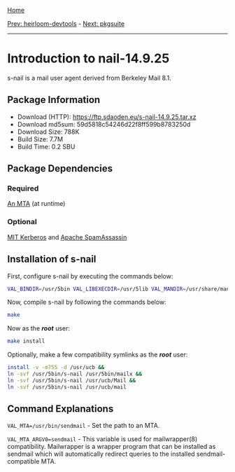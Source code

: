 [Home](../)

[Prev: heirloom-devtools](./6-heirloom-devtools.md) - [Next: pkgsuite](./8-pkgsuite.md)

***

# Introduction to nail-14.9.25
s-nail is a mail user agent derived from Berkeley Mail 8.1.

## Package Information
- Download (HTTP): https://ftp.sdaoden.eu/s-nail-14.9.25.tar.xz
- Download md5sum: 59d5818c54246d22f8ff599b8783250d
- Download Size: 788K
- Build Size: 7.7M
- Build Time: 0.2 SBU

## Package Dependencies
### Required
  [An MTA](https://www.linuxfromscratch.org/blfs/view/svn/server/mail.html) (at runtime)

### Optional
  [MIT Kerberos](https://www.linuxfromscratch.org/blfs/view/svn/postlfs/mitkrb.html) and
  [Apache SpamAssassin](https://spamassassin.apache.org)

## Installation of s-nail
First, configure s-nail by executing the commands below:
```Bash
VAL_BINDIR=/usr/5bin VAL_LIBEXECDIR=/usr/5lib VAL_MANDIR=/usr/share/man/5man VAL_SYSCONFDIR=/etc make config
```

Now, compile s-nail by following the commands below:
```Bash
make
```

Now as the ***root*** user:
```Bash
make install
```

Optionally, make a few compatibility symlinks as the ***root*** user:
```Bash
install -v -m755 -d /usr/ucb &&
ln -svf /usr/5bin/s-nail /usr/5bin/mailx &&
ln -svf /usr/5bin/s-nail /usr/ucb/Mail &&
ln -svf /usr/5bin/s-nail /usr/ucb/mail
```

## Command Explanations
   ``VAL_MTA=/usr/bin/sendmail`` - Set the path to an MTA.

   ``VAL_MTA_ARGV0=sendmail`` - This variable is used for mailwrapper(8) compatibility. Mailwrapper is
   a wrapper program that can be installed as sendmail which will automatically redirect queries to the
   installed sendmail-compatible MTA.
